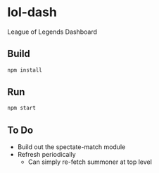 # lol-dash
League of Legends Dashboard


## Build
```bash
npm install
```


## Run
```bash
npm start
```


## To Do
- Build out the spectate-match module
- Refresh periodically
	- Can simply re-fetch summoner at top level

